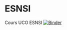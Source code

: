 # ESNSI
Cours UCO ESNSI
[![Binder](https://mybinder.org/badge_logo.svg)](https://mybinder.org/v2/gh/rbasters/ESNSI/master)
